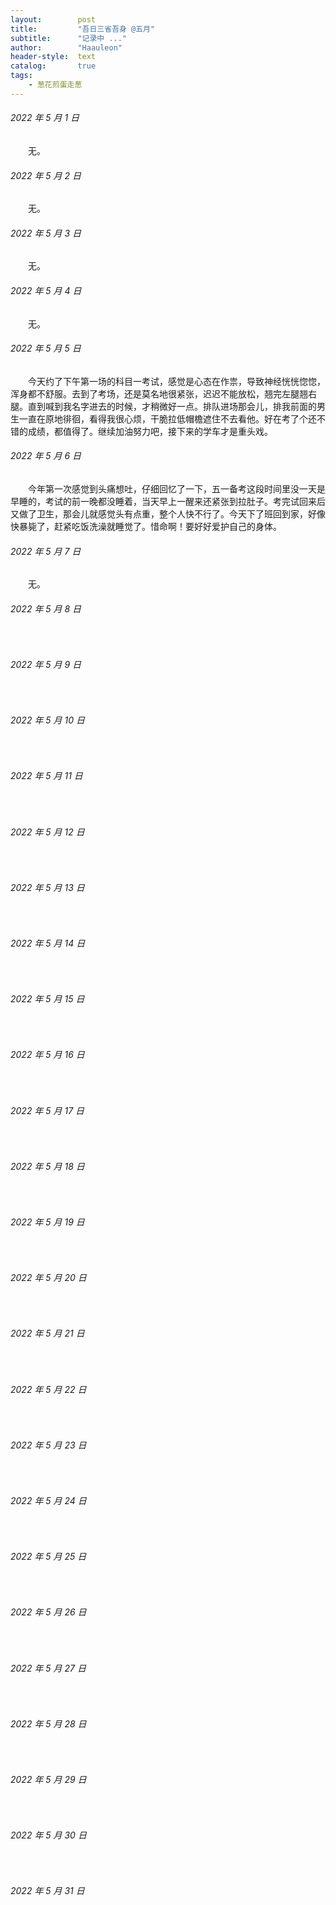 ```yaml
---
layout:        post
title:         "吾日三省吾身 @五月"
subtitle:      "记录中 ..."
author:        "Haauleon"
header-style:  text
catalog:       true
tags:
    - 葱花煎蛋走葱
---
```


###### 2022 年 5 月 1 日
&emsp;&emsp;无。

###### 2022 年 5 月 2 日
&emsp;&emsp;无。

###### 2022 年 5 月 3 日
&emsp;&emsp;无。

###### 2022 年 5 月 4 日
&emsp;&emsp;无。

###### 2022 年 5 月 5 日
&emsp;&emsp;今天约了下午第一场的科目一考试，感觉是心态在作祟，导致神经恍恍惚惚，浑身都不舒服。去到了考场，还是莫名地很紧张，迟迟不能放松，翘完左腿翘右腿。直到喊到我名字进去的时候，才稍微好一点。排队进场那会儿，排我前面的男生一直在原地徘徊，看得我很心烦，干脆拉低帽檐遮住不去看他。好在考了个还不错的成绩，都值得了。继续加油努力吧，接下来的学车才是重头戏。

###### 2022 年 5 月 6 日
&emsp;&emsp;今年第一次感觉到头痛想吐，仔细回忆了一下，五一备考这段时间里没一天是早睡的，考试的前一晚都没睡着，当天早上一醒来还紧张到拉肚子。考完试回来后又做了卫生，那会儿就感觉头有点重，整个人快不行了。今天下了班回到家，好像快暴毙了，赶紧吃饭洗澡就睡觉了。惜命啊！要好好爱护自己的身体。

###### 2022 年 5 月 7 日
&emsp;&emsp;无。

###### 2022 年 5 月 8 日
&emsp;&emsp;

###### 2022 年 5 月 9 日
&emsp;&emsp;

###### 2022 年 5 月 10 日
&emsp;&emsp;

###### 2022 年 5 月 11 日
&emsp;&emsp;

###### 2022 年 5 月 12 日
&emsp;&emsp;

###### 2022 年 5 月 13 日
&emsp;&emsp;

###### 2022 年 5 月 14 日
&emsp;&emsp;

###### 2022 年 5 月 15 日
&emsp;&emsp;

###### 2022 年 5 月 16 日
&emsp;&emsp;

###### 2022 年 5 月 17 日
&emsp;&emsp;

###### 2022 年 5 月 18 日
&emsp;&emsp;

###### 2022 年 5 月 19 日
&emsp;&emsp;

###### 2022 年 5 月 20 日
&emsp;&emsp;

###### 2022 年 5 月 21 日
&emsp;&emsp;

###### 2022 年 5 月 22 日
&emsp;&emsp;

###### 2022 年 5 月 23 日
&emsp;&emsp;

###### 2022 年 5 月 24 日
&emsp;&emsp;

###### 2022 年 5 月 25 日
&emsp;&emsp;

###### 2022 年 5 月 26 日
&emsp;&emsp;

###### 2022 年 5 月 27 日
&emsp;&emsp;

###### 2022 年 5 月 28 日
&emsp;&emsp;

###### 2022 年 5 月 29 日
&emsp;&emsp;

###### 2022 年 5 月 30 日
&emsp;&emsp;

###### 2022 年 5 月 31 日
&emsp;&emsp;
